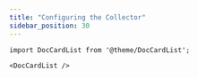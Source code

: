 ```yaml
---
title: "Configuring the Collector"
sidebar_position: 30
---
```


```mdx-code-block
import DocCardList from '@theme/DocCardList';

<DocCardList />
```
